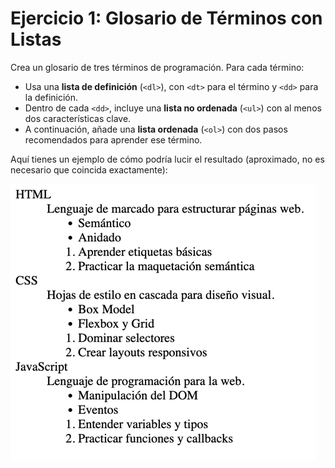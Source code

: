 # Ejercicio 1: Glosario de Términos con Listas

Crea un glosario de tres términos de programación. Para cada término:

- Usa una **lista de definición** (`<dl>`), con `<dt>` para el término y `<dd>` para la definición.
- Dentro de cada `<dd>`, incluye una **lista no ordenada** (`<ul>`) con al menos dos características clave.
- A continuación, añade una **lista ordenada** (`<ol>`) con dos pasos recomendados para aprender ese término.

Aquí tienes un ejemplo de cómo podría lucir el resultado (aproximado, no es necesario que coincida exactamente):

![img.png](ResultadoEj1.png)

